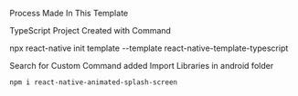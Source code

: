 Process Made In This Template 

TypeScript Project Created with Command

npx react-native init template --template react-native-template-typescript


Search for Custom Command added Import Libraries in android folder


```
npm i react-native-animated-splash-screen

```